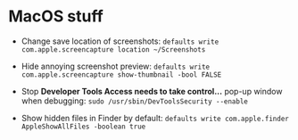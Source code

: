 # MacOS stuff

* Change save location of screenshots: `defaults write com.apple.screencapture location ~/Screenshots`

* Hide annoying screenshot preview: `defaults write com.apple.screencapture show-thumbnail -bool FALSE`

* Stop **Developer Tools Access needs to take control...** pop-up window when debugging: `sudo /usr/sbin/DevToolsSecurity --enable`

* Show hidden files in Finder by default: `defaults write com.apple.finder AppleShowAllFiles -boolean true`

